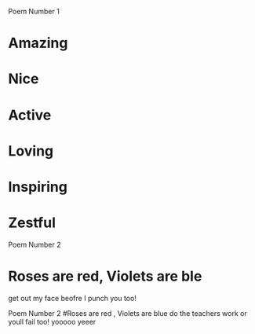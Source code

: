 Poem Number 1
# Amazing
# Nice
# Active
# Loving
# Inspiring 
# Zestful

Poem Number 2
# Roses are red, Violets are ble
get out my face beofre I punch you too!

Poem Number 2
#Roses are red , Violets are blue
do the teachers work or youll fail too!
yooooo
yeeer

